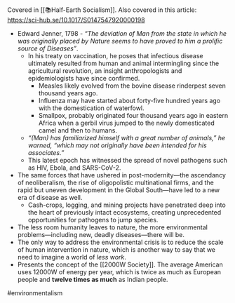 Covered in [[📚Half-Earth Socialism]].
Also covered in this article: https://sci-hub.se/10.1017/S0147547920000198

- Edward Jenner, 1798 - *“The deviation of Man from the state in which he was originally placed by Nature seems to have proved to him a prolific source of Diseases”*.
	- In his treaty on vaccination, he poses that infectious disease ultimately resulted from human and animal intermingling since the agricultural revolution, an insight anthropologists and epidemiologists have since confirmed.
		- Measles likely evolved from the bovine disease rinderpest seven thousand years ago.
		- Influenza may have started about forty-five hundred years ago with the domestication of waterfowl.
		- Smallpox, probably originated four thousand years ago in eastern Africa when a gerbil virus jumped to the newly domesticated camel and then to humans.
	- *“(Man) has familiarized himself with a great number of animals,” he warned, “which may not originally have been intended for his associates.”*
	- This latest epoch has witnessed the spread of novel pathogens such as HIV, Ebola, and SARS-CoV-2.
- The same forces that have ushered in post-modernity—the ascendancy of neoliberalism, the rise of oligopolistic multinational firms, and the rapid but uneven development in the Global South—have led to a new era of disease as well.
	- Cash-crops, logging, and mining projects have penetrated deep into the heart of previously intact ecosystems, creating unprecedented opportunities for pathogens to jump species.
- The less room humanity leaves to nature, the more environmental problems—including new, deadly diseases—there will be.
- The only way to address the environmental crisis is to reduce the scale of human intervention in nature, which is another way to say that we need to imagine a world of *less work*.
- Presents the concept of the [[2000W Society]]. The average American uses 12000W of energy per year, which is twice as much as European people and **twelve times as much** as Indian people.

#environmentalism 

